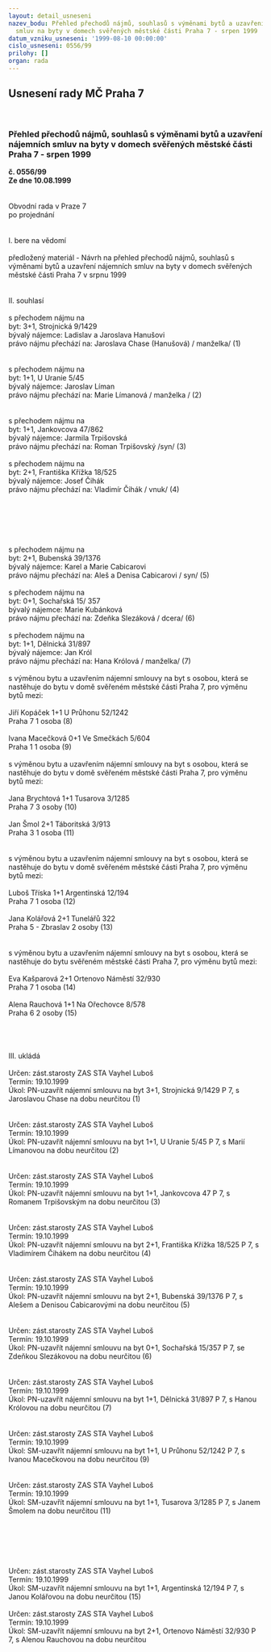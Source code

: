 ```yaml
---
layout: detail_usneseni
nazev_bodu: Přehled přechodů nájmů, souhlasů s výměnami bytů a uzavření nájemních
  smluv na byty v domech svěřených městské části Praha 7 - srpen 1999
datum_vzniku_usneseni: '1999-08-10 00:00:00'
cislo_usneseni: 0556/99
prilohy: []
organ: rada
---
```

<div id="ucUsn_pList" class="usn">
	<span><h2>Usnesení rady MČ Praha 7 </h2>
<br></span><div class="standBody">
<span><h3>Přehled přechodů nájmů, souhlasů s výměnami bytů a uzavření nájemních smluv na byty v domech svěřených městské části Praha 7 - srpen 1999</h3></span><div class="center">
		<strong>č. 0556/99</strong><br>
	</div>
<div class="center">
		<strong>Ze dne 10.08.1999</strong><br><br>
	</div>
<br>Obvodní rada v Praze 7<br>po projednání<br><br><br>I.	bere na vědomí<br><br> předložený materiál - Návrh na přehled přechodů nájmů, souhlasů s výměnami bytů a uzavření nájemních smluv na byty v domech svěřených městské části Praha 7 v srpnu 1999<br><br><br>II.	souhlasí <br><br>s přechodem nájmu na <br>byt: 3+1, Strojnická 9/1429<br>bývalý nájemce: Ladislav a Jaroslava Hanušovi<br>právo nájmu přechází na: Jaroslava Chase (Hanušová)  / manželka/ (1)<br><br><br>s přechodem nájmu na<br>byt: 1+1, U Uranie 5/45<br>bývalý nájemce: Jaroslav Líman<br>právo nájmu přechází na: Marie Límanová / manželka /  (2)<br><br><br>s přechodem nájmu na<br>byt: 1+1, Jankovcova 47/862<br>bývalý nájemce: Jarmila Trpišovská <br>právo nájmu přechází na: Roman Trpišovský /syn/   (3)<br><br>s přechodem nájmu na<br>byt: 2+1, Františka Křížka 18/525<br>bývalý nájemce: Josef Čihák<br>právo nájmu přechází na: Vladimír  Čihák / vnuk/ (4)<br><br><br><br><br><br><br>s přechodem nájmu na<br>byt: 2+1, Bubenská 39/1376<br>bývalý nájemce: Karel a Marie Cabicarovi<br>právo nájmu přechází na: Aleš a Denisa Cabicarovi / syn/ (5)<br><br>s přechodem nájmu na<br>byt: 0+1, Sochařská 15/ 357<br>bývalý nájemce: Marie Kubánková<br>právo nájmu přechází na: Zdeňka Slezáková / dcera/ (6)<br><br>s přechodem nájmu na<br>byt: 1+1, Dělnická 31/897<br>bývalý nájemce: Jan Król<br>právo nájmu přechází na: Hana Królová / manželka/  (7)<br><br>s výměnou bytu a uzavřením nájemní smlouvy na byt s osobou, která se nastěhuje do bytu v domě svěřeném městské části Praha 7, pro výměnu bytů mezi:<br><br>Jiří Kopáček                                  1+1          U Průhonu 52/1242<br>                                                                       Praha 7                                         1 osoba (8)<br><br>Ivana Macečková                          0+1           Ve Smečkách 5/604                                  <br>                                                                        Praha 1                                         1 osoba  (9)<br><br>s výměnou bytu a uzavřením nájemní smlouvy na byt s osobou, která se nastěhuje do bytu v domě svěřeném městské části Praha 7, pro výměnu bytů mezi:<br><br>Jana Brychtová                             1+1           Tusarova 3/1285<br>                                                                       Praha 7                                          3 osoby (10)<br><br>Jan Šmol                                        2+1           Táboritská 3/913<br>                                                                        Praha 3                                         1 osoba  (11)<br><br><br>s výměnou bytu a uzavřením nájemní smlouvy na byt s osobou, která se nastěhuje do bytu v domě svěřeném městské části Praha 7, pro výměnu bytů mezi:<br><br>Luboš Tříska                                1+1               Argentinská 12/194<br>                                                                           Praha 7                                        1 osoba (12)<br><br>Jana Kolářová                              2+1                Tunelářů 322<br>                                                                            Praha 5 - Zbraslav                      2 osoby (13)<br><br><br>s výměnou bytu a uzavřením nájemní smlouvy na byt s osobou, která se nastěhuje do bytu svěřeném městské části Praha 7, pro výměnu bytů mezi:<br><br>Eva Kašparová                            2+1                 Ortenovo Náměstí 32/930   <br>                                                                            Praha 7                                       1 osoba  (14)<br><br>Alena Rauchová                          1+1                 Na Ořechovce 8/578<br>                                                                            Praha 6                                        2 osoby (15)<br><br><br><br>                                                            <br>III.	ukládá <br><br> Určen:	zást.starosty	ZAS STA Vayhel Luboš<br>Termín: 19.10.1999<br>Úkol:	PN-uzavřít nájemní smlouvu na byt 3+1, Strojnická 9/1429 P 7, s Jaroslavou Chase na dobu neurčitou (1)<br> <br><br> Určen:	zást.starosty	ZAS STA Vayhel Luboš<br>Termín: 19.10.1999<br>Úkol:	PN-uzavřít nájemní smlouvu na byt 1+1, U Uranie 5/45 P 7, s Marií Límanovou na dobu neurčitou (2)<br> <br><br> Určen:	zást.starosty	ZAS STA Vayhel Luboš<br>Termín: 19.10.1999<br>Úkol:	PN-uzavřít nájemní smlouvu na byt 1+1, Jankovcova 47 P 7, s Romanem Trpišovským na dobu neurčitou (3)<br> <br><br> Určen:	zást.starosty	ZAS STA Vayhel Luboš<br>Termín: 19.10.1999<br>Úkol:	PN-uzavřít nájemní smlouvu na byt 2+1, Františka Křížka 18/525 P 7, s Vladimírem Čihákem na dobu neurčitou (4)<br> <br><br> Určen:	zást.starosty	ZAS STA Vayhel Luboš<br>Termín: 19.10.1999<br>Úkol:	PN-uzavřít nájemní smlouvu na byt 2+1, Bubenská 39/1376 P 7, s Alešem a Denisou Cabicarovými  na dobu neurčitou (5)<br> <br><br> Určen:	zást.starosty	ZAS STA Vayhel Luboš<br>Termín: 19.10.1999<br>Úkol:	PN-uzavřít nájemní smlouvu na byt 0+1, Sochařská 15/357 P 7, se Zdeňkou Slezákovou na dobu neurčitou (6)  <br> <br><br> Určen:	zást.starosty	ZAS STA Vayhel Luboš<br>Termín: 19.10.1999<br>Úkol:	PN-uzavřít nájemní smlouvu na byt 1+1, Dělnická 31/897 P 7, s Hanou Królovou na dobu neurčitou (7)<br> <br><br> Určen:	zást.starosty	ZAS STA Vayhel Luboš<br>Termín: 19.10.1999<br>Úkol:	SM-uzavřít nájemní smlouvu na byt 1+1, U Průhonu  52/1242 P 7, s Ivanou Macečkovou na dobu neurčitou  (9)<br> <br><br> Určen:	zást.starosty	ZAS STA Vayhel Luboš<br>Termín: 19.10.1999<br>Úkol:	SM-uzavřít nájemní smlouvu na byt 1+1, Tusarova 3/1285 P 7, s Janem Šmolem na dobu neurčitou (11)<br> <br><br><br> <br> <br><br> Určen:	zást.starosty	ZAS STA Vayhel Luboš<br>Termín: 19.10.1999<br>Úkol:	SM-uzavřít nájemní smlouvu na byt 1+1, Argentinská 12/194 P 7, s Janou Kolářovou na dobu neurčitou (15)<br> <br> Určen:	zást.starosty	ZAS STA Vayhel Luboš<br>Termín: 19.10.1999<br>Úkol:	SM-uzavřít nájemní smlouvu na byt 2+1, Ortenovo Náměstí 32/930 P 7, s Alenou Rauchovou na dobu neurčitou <br>
</div>
</div>